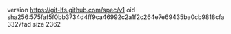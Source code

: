 version https://git-lfs.github.com/spec/v1
oid sha256:575faf5f0bb3734d4ff9ca46992c2a1f2c264e7e69435ba0cb9818cfa3327fad
size 2362
